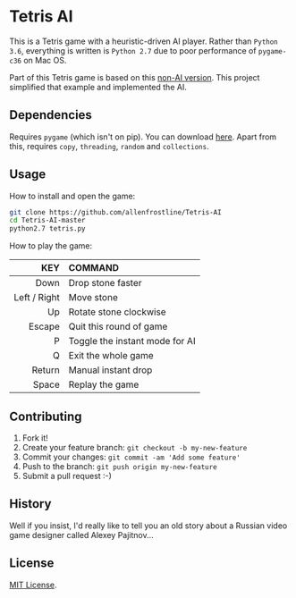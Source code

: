 # Tetris AI

This is a Tetris game with a heuristic-driven AI player. Rather than `Python 3.6`, everything is written is `Python 2.7` due to poor performance of `pygame-c36` on Mac OS.

Part of this Tetris game is based on this [non-AI version](https://gist.github.com/kch42/565419/download). This project simplified that example and implemented the AI. 

## Dependencies

Requires `pygame` (which isn't on pip). You can download [here](https://bitbucket.org/pygame/pygame/downloads). Apart from this, requires `copy`, `threading`, `random` and `collections`.

## Usage

How to install and open the game:

```bash
git clone https://github.com/allenfrostline/Tetris-AI
cd Tetris-AI-master
python2.7 tetris.py
```

How to play the game:

|KEY|COMMAND|
|---:|:---|
|Down|Drop stone faster|
|Left / Right|Move stone|
|Up|Rotate stone clockwise|
|Escape|Quit this round of game|
|P|Toggle the instant mode for AI|
|Q|Exit the whole game|
|Return|Manual instant drop|
|Space|Replay the game|

## Contributing

1. Fork it!
2. Create your feature branch: `git checkout -b my-new-feature`
3. Commit your changes: `git commit -am 'Add some feature'`
4. Push to the branch: `git push origin my-new-feature`
5. Submit a pull request :-)

## History

Well if you insist, I'd really like to tell you an old story about a Russian video game designer called Alexey Pajitnov...

## License

[MIT License](./LICENSE).